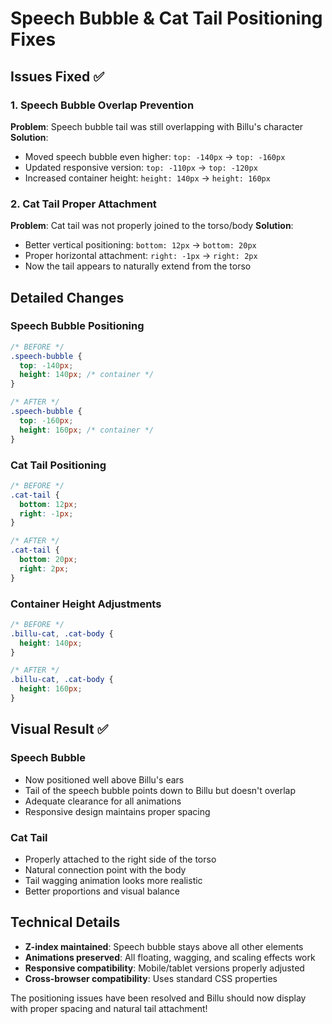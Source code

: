 # Speech Bubble & Cat Tail Positioning Fixes

## Issues Fixed ✅

### 1. **Speech Bubble Overlap Prevention**
**Problem**: Speech bubble tail was still overlapping with Billu's character
**Solution**: 
- Moved speech bubble even higher: `top: -140px` → `top: -160px`
- Updated responsive version: `top: -110px` → `top: -120px`
- Increased container height: `height: 140px` → `height: 160px`

### 2. **Cat Tail Proper Attachment**
**Problem**: Cat tail was not properly joined to the torso/body
**Solution**:
- Better vertical positioning: `bottom: 12px` → `bottom: 20px`
- Proper horizontal attachment: `right: -1px` → `right: 2px`
- Now the tail appears to naturally extend from the torso

## Detailed Changes

### Speech Bubble Positioning
```css
/* BEFORE */
.speech-bubble {
  top: -140px;
  height: 140px; /* container */
}

/* AFTER */
.speech-bubble {
  top: -160px;
  height: 160px; /* container */
}
```

### Cat Tail Positioning
```css
/* BEFORE */
.cat-tail {
  bottom: 12px;
  right: -1px;
}

/* AFTER */
.cat-tail {
  bottom: 20px;
  right: 2px;
}
```

### Container Height Adjustments
```css
/* BEFORE */
.billu-cat, .cat-body {
  height: 140px;
}

/* AFTER */
.billu-cat, .cat-body {
  height: 160px;
}
```

## Visual Result ✅

### Speech Bubble
- Now positioned well above Billu's ears
- Tail of the speech bubble points down to Billu but doesn't overlap
- Adequate clearance for all animations
- Responsive design maintains proper spacing

### Cat Tail
- Properly attached to the right side of the torso
- Natural connection point with the body
- Tail wagging animation looks more realistic
- Better proportions and visual balance

## Technical Details
- **Z-index maintained**: Speech bubble stays above all other elements
- **Animations preserved**: All floating, wagging, and scaling effects work
- **Responsive compatibility**: Mobile/tablet versions properly adjusted
- **Cross-browser compatibility**: Uses standard CSS properties

The positioning issues have been resolved and Billu should now display with proper spacing and natural tail attachment!

